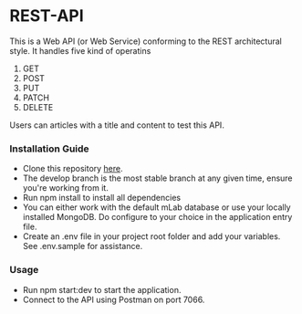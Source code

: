 # REST-API

This is a Web API (or Web Service) conforming to the REST architectural style.
It handles five kind of operatins
1. GET
2. POST
3. PUT
4. PATCH
5. DELETE

Users can articles with a title and content to test this API.

### Installation Guide
* Clone this repository [here](https://github.com/blackdevelopa/ProjectSupport.git).
* The develop branch is the most stable branch at any given time, ensure you're working from it.
* Run npm install to install all dependencies
* You can either work with the default mLab database or use your locally installed MongoDB. Do configure to your choice in the application entry file.
* Create an .env file in your project root folder and add your variables. See .env.sample for assistance.

### Usage
* Run npm start:dev to start the application.
* Connect to the API using Postman on port 7066.
